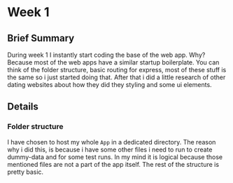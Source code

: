 # Week 1
## Brief Summary
During week 1 I instantly start coding the base of the web app. Why? Because most of the web apps have a similar startup boilerplate. You can think of the folder structure, basic routing for express, most of these stuff is the same so i just started doing that. After that i did a little research of other dating websites about how they did they styling and some ui elements.

## Details
### Folder structure
I have chosen to host my whole `App` in a dedicated directory. The reason why i did this, is because i have some other files i need to run to create dummy-data and for some test runs. In my mind it is logical because those mentioned files are not a part of the app itself. The rest of the structure is pretty basic. 
